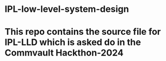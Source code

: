 # IPL-low-level-system-design
# This repo contains the source file for IPL-LLD which is asked do in the Commvault Hackthon-2024
